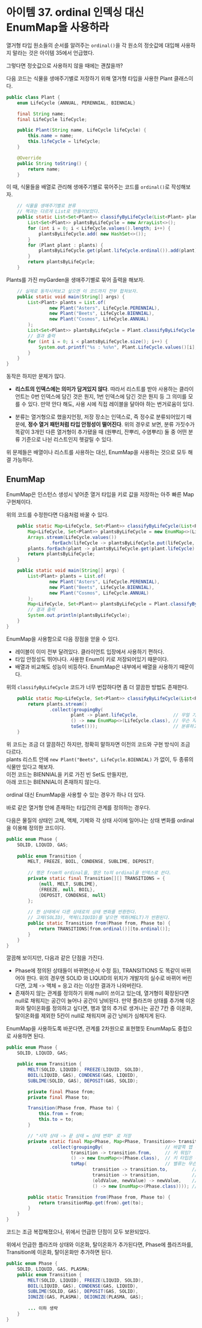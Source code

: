 # 아이템 37. ordinal 인덱싱 대신 EnumMap을 사용하라

열거형 타입 원소들의 순서를 알려주는 `ordinal()`을 각 원소의 정숫값에 대입해 사용하지 말라는 것은 아이템 35에서 언급했다.

그렇다면 정숫값으로 사용하지 않을 때에는 괜찮을까?

다음 코드는 식물을 생애주기별로 저장하기 위해 열거형 타입을 사용한 Plant 클래스이다.

```JAVA
public class Plant {
    enum LifeCycle {ANNUAL, PERENNIAL, BIENNIAL}

    final String name;
    final LifeCycle lifeCycle;

    public Plant(String name, LifeCycle lifeCycle) {
        this.name = name;
        this.lifeCycle = lifeCycle;
    }

    @Override
    public String toString() {
        return name;
    }
```

이 때, 식물들을 배열로 관리해 생애주기별로 묶어주는 코드를 `ordinal()`로 작성해보자.

```JAVA
    // 식물을 생애주기별로 분류
    // 책과는 다르게 List로 만들어보았다.
    public static List<Set<Plant>> classifyByLifeCycle(List<Plant> plants) {
        List<Set<Plant>> plantsByLifeCycle = new ArrayList<>();
        for (int i = 0; i < LifeCycle.values().length; i++) {
            plantsByLifeCycle.add( new HashSet<>());
        }
        for (Plant plant : plants) {
            plantsByLifeCycle.get(plant.lifeCycle.ordinal()).add(plant);
        }
        return plantsByLifeCycle;
    }
```

Plants를 가진 myGarden을 생애주기별로 묶어 출력을 해보자.  

```JAVA
    // 실제로 동작시켜보고 싶으면 이 코드까지 전부 합쳐보자.
    public static void main(String[] args) {
        List<Plant> plants = List.of(
                new Plant("Asters", LifeCycle.PERENNIAL),
                new Plant("Beets", LifeCycle.BIENNIAL),
                new Plant("Cosmos", LifeCycle.ANNUAL)
        );
        List<Set<Plant>> plantsByLifeCycle = Plant.classifyByLifeCycle(plants);
        // 결과 출력
        for (int i = 0; i < plantsByLifeCycle.size(); i++) {
            System.out.printf("%s : %s%n", Plant.LifeCycle.values()[i], plantsByLifeCycle.get(i));
        }
    }
}
```

동작은 하지만 문제가 많다.

- **리스트의 인덱스에는 의미가 담겨있지 않다**. 따라서 리스트를 받아 사용하는 클라이언트는 0번 인덱스에 담긴 것은 뭔지, 1번 인덱스에 담긴 것은 뭔지 등 그 의미를 모를 수 있다. 만약 안다 해도, 사용 시에 직접 레이블을 달아야 하는 번거로움이 있다.

- 분류는 열거형으로 했을지언정, 저장 장소는 인덱스로, 즉 정수로 분류되어있기 때문에, **정수 열거 패턴처럼 타입 안정성이 떨어진다**. 위의 경우로 보면, 분류 가짓수가 똑같이 3개인 다른 열거형이 추가됐을 때 (원뿌리, 잔뿌리, 수염뿌리) 둘 중 어떤 분류 기준으로 나뉜 리스트인지 헷갈릴 수 있다. 

위 문제들은 배열이나 리스트를 사용하는 대신, EnumMap을 사용하는 것으로 모두 해결 가능하다.

## EnumMap

EnumMap은 인스턴스 생성시 넣어준 열거 타입을 키로 값을 저장하는 아주 빠른 Map 구현체이다.

위의 코드를 수정한다면 다음처럼 바꿀 수 있다.

```JAVA
    public static Map<LifeCycle, Set<Plant>> classifyByLifeCycle(List<Plant> plants) {
        Map<LifeCycle, Set<Plant>> plantsByLifeCycle = new EnumMap<>(LifeCycle.class);
        Arrays.stream(LifeCycle.values())
                .forEach(lifeCycle -> plantsByLifeCycle.put(lifeCycle, new HashSet<>()));
        plants.forEach(plant -> plantsByLifeCycle.get(plant.lifeCycle).add(plant));
        return plantsByLifeCycle;
    }

    public static void main(String[] args) {
        List<Plant> plants = List.of(
                new Plant("Asters", LifeCycle.PERENNIAL),
                new Plant("Beets", LifeCycle.BIENNIAL),
                new Plant("Cosmos", LifeCycle.ANNUAL)
        );
        Map<LifeCycle, Set<Plant>> plantsByLifeCycle = Plant.classifyByLifeCycle(plants);
        // 결과 출력
        System.out.println(plantsByLifeCycle);
    }
}
```

EnumMap을 사용함으로 다음 장점을 얻을 수 있다.

- 레이블이 이미 전부 달려있다. 클라이언트 입장에서 사용하기 편하다.
- 타입 안정성도 뛰어나다. 사용한 Enum이 키로 저장되어있기 때문이다.
- 배열과 비교해도 성능이 비등하다. EnumMap은 내부에서 배열을 사용하기 때문이다.

위의 `classifyByLifeCycle` 코드가 너무 번잡하다면 좀 더 깔끔한 방법도 존재한다.

```JAVA
    public static Map<LifeCycle, Set<Plant>> classifyByLifeCycle(List<Plant> plants) {
        return plants.stream()
                .collect(groupingBy(
                        plant -> plant.lifeCycle,             // 무얼 기준으로 분류할 건지 (키)
                        () -> new EnumMap<>(LifeCycle.class), // 무슨 자료형으로 분류할 건지 (키 타입)
                        toSet()));                            // 분류하고 난 밸류는 어떻게 저장할 건지 (밸류 컬렉션 종류)
    }
```

위 코드는 조금 더 깔끔하긴 하지만, 정확히 말하자면 이전의 코드와 구현 방식이 조금 다르다. <br>
plants 리스트 안에  `new Plant("Beets", LifeCycle.BIENNIAL)` 가 없이, 두 종류의 식물만 있다고 해보자. <br>
이전 코드는 BIENNIAL을 키로 가진 빈 Set도 만들지만, <br>
아래 코드는 BIENNIAL이 존재하지 않는다.

ordinal 대신 EnumMap을 사용할 수 있는 경우가 하나 더 있다.

바로 같은 열거형 안에 존재하는 타입간의 관계를 정의하는 경우다.

다음은 물질의 상태인 고체, 액체, 기체와 각 상태 사이에 일어나는 상태 변화를 ordinal을 이용해 정의한 코드이다.

```JAVA
public enum Phase {
    SOLID, LIQUID, GAS;
    
    public enum Transition {
        MELT, FREEZE, BOIL, CONDENSE, SUBLIME, DEPOSIT;
       
	    // 행은 from의 ordinal을, 열은 to의 ordinal을 인덱스로 쓴다.   
        private static final Transition[][] TRANSITIONS = {
            {null, MELT, SUBLIME},
            {FREEZE, null, BOIL},
            {DEPOSIT, CONDENSE, null}
        };
        
        // 한 상태에서 다른 상태로의 상태 변화를 반환한다.
        // 고체(SOLID), 액체(LIQUID)를 넣으면 액화(MELT)가 반환된다.
        public static Transition from(Phase from, Phase to) {
            return TRANSITIONS[from.ordinal()][to.ordinal()];
        }
    }
}
```

깔끔해 보이지만, 다음과 같은 단점을 가진다.

- Phase에 정의된 상태들이 바뀌면(순서 수정 등), TRANSITIONS 도 똑같이 바뀌어야 한다. 위의 경우엔 SOLID 와 LIQUID의 위치가 개발자의 실수로 바뀌어 버린다면, 고체 -> 액체 = 응고 라는 이상한 결과가 나와버린다.
- 존재하지 않는 관계를 정의하기 위해 null이 쓰이고 있는데, 열거형이 확장된다면 null로 채워지는 공간이 늘어나 공간이 낭비된다. 만약 플라즈마 상태를 추가해 이온화와 탈이온화를 정의하고 싶다면, 행과 열의 추가로 생겨나는 공간 7칸 중 이온화, 탈이온화를 제외한 5칸이 null로 채워지며 공간 낭비가 심해지게 된다.

EnumMap을 사용하도록 바꾼다면, 관계를 2차원으로 표현했듯 EnumMap도 중첩으로 사용하면 된다.

```JAVA
public enum Phase {
    SOLID, LIQUID, GAS;

    public enum Transition {
        MELT(SOLID, LIQUID), FREEZE(LIQUID, SOLID),
        BOIL(LIQUID, GAS), CONDENSE(GAS, LIQUID),
        SUBLIME(SOLID, GAS), DEPOSIT(GAS, SOLID);

        private final Phase from;
        private final Phase to;

        Transition(Phase from, Phase to) {
            this.from = from;
            this.to = to;
        }

        // "시작 상태 -> 끝 상태 = 상태 변화" 로 저장
        private static final Map<Phase, Map<Phase, Transition>> transitionMap = Stream.of(Transition.values())
                .collect(groupingBy(                       // 바깥쪽 맵 관련
                        transition -> transition.from,     // 키 뭐임?
                        () -> new EnumMap<>(Phase.class),  // 키 타입은 뭐임?
                        toMap(                             // 밸류는 무슨 컬렉션? // 이 밑부터 안쪽 맵 관련
                                transition -> transition.to,         // 키 뭐임?
                                transition -> transition,            // 밸류 뭐임?
                                (oldValue, newValue) -> newValue,    // 같은 키 다른 밸류면 뭘로 저장?
                                () -> new EnumMap<>(Phase.class)))); // 키 타입은 뭐임?

        public static Transition from(Phase from, Phase to) {
            return transitionMap.get(from).get(to);
        }
    }
}
```

코드는 조금 복잡해졌으나, 위에서 언급한 단점이 모두 보완되었다. 

위에서 언급한 플라즈마 상태와 이온화, 탈이온화가 추가된다면, Phase에 플라즈마를, Transition에 이온화, 탈이온화만 추가하면 된다.

```JAVA
public enum Phase {
    SOLID, LIQUID, GAS, PLASMA;
    public enum Transition {
        MELT(SOLID, LIQUID), FREEZE(LIQUID, SOLID),
        BOIL(LIQUID, GAS), CONDENSE(GAS, LIQUID),
        SUBLIME(SOLID, GAS), DEPOSIT(GAS, SOLID),
        IONIZE(GAS, PLASMA), DEIONIZE(PLASMA, GAS);
        
		... 이하 생략
    }
}
```